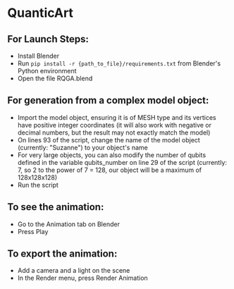 # QuanticArt

## For Launch Steps:
 - Install Blender
 - Run `pip install -r {path_to_file}/requirements.txt` from Blender's Python environment
 - Open the file RQGA.blend

## For generation from a complex model object:
 - Import the model object, ensuring it is of MESH type and its vertices have positive integer coordinates (it will also work with negative or decimal numbers, but the result may not exactly match the model)
 - On lines 93 of the script, change the name of the model object (currently: "Suzanne") to your object's name
 - For very large objects, you can also modify the number of qubits defined in the variable qubits_number on line 29 of the script (currently: 7, so 2 to the power of 7 = 128, our object will be a maximum of 128x128x128)
 - Run the script

## To see the animation:
 - Go to the Animation tab on Blender
 - Press Play

## To export the animation:
 - Add a camera and a light on the scene
 - In the Render menu, press Render Animation